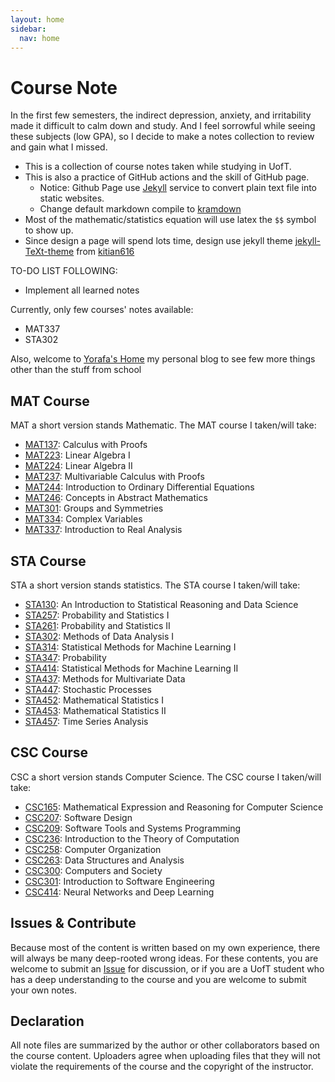 ```yaml
---
layout: home
sidebar:
  nav: home
---
```


# Course Note

In the first few semesters, the indirect depression, anxiety, and irritability made it difficult to calm down and study. And I feel sorrowful while seeing these subjects (low GPA), so I decide to make a notes collection to review and gain what I missed.

- This is a collection of course notes taken while studying in UofT.
- This is also a practice of GitHub actions and the skill of GitHub page.
  - Notice: Github Page use [Jekyll](https://jekyllrb.com/) service to convert plain text file into static websites.
  - Change default markdown compile to [kramdown](https://kramdown.gettalong.org/)
- Most of the mathematic/statistics equation will use latex the `$$` symbol to show up.
- Since design a page will spend lots time, design use jekyll theme [jekyll-TeXt-theme](https://github.com/kitian616/jekyll-TeXt-theme) from [kitian616](https://github.com/kitian616)

TO-DO LIST FOLLOWING:

- Implement all learned notes

Currently, only few courses' notes available:
- MAT337
- STA302

Also, welcome to [Yorafa's Home](https://yorafa.com/) my personal blog to see few more things other than the stuff from school
## MAT Course
MAT a short version stands Mathematic. The MAT course I taken/will take:
- [MAT137](../course_content/MAT137/MAT137): Calculus with Proofs
- [MAT223](../course_content/MAT223/MAT223): Linear Algebra I
- [MAT224](../course_content/MAT224/MAT224): Linear Algebra II
- [MAT237](../course_content/MAT237/MAT237): Multivariable Calculus with Proofs
- [MAT244](../course_content/MAT244/MAT244): Introduction to Ordinary Differential Equations
- [MAT246](../course_content/MAT246/MAT246): Concepts in Abstract Mathematics
- [MAT301](../course_content/MAT301/MAT301): Groups and Symmetries
- [MAT334](../course_content/MAT334/MAT334): Complex Variables
- [MAT337](../course_content/MAT337/MAT337): Introduction to Real Analysis

## STA Course
STA a short version stands statistics. The STA course I taken/will take:
- [STA130](../course_content/STA130/STA130): An Introduction to Statistical Reasoning and Data Science
- [STA257](../course_content/STA257/STA257): Probability and Statistics I
- [STA261](../course_content/STA261/STA261): Probability and Statistics II
- [STA302](./course_content/STA302/STA302): Methods of Data Analysis I
- [STA314](../course_content/STA314/STA314): Statistical Methods for Machine Learning I
- [STA347](../course_content/STA347/STA347): Probability
- [STA414](../course_content/STA414/STA414): Statistical Methods for Machine Learning II
- [STA437](../course_content/STA437/STA437): Methods for Multivariate Data
- [STA447](../course_content/STA447/STA447): Stochastic Processes
- [STA452](../course_content/STA452/STA452): Mathematical Statistics I
- [STA453](../course_content/STA453/STA453): Mathematical Statistics II
- [STA457](../course_content/STA457/STA457): Time Series Analysis

## CSC Course
CSC a short version stands Computer Science. The CSC course I taken/will take:
- [CSC165](../course_content/CSC165/CSC165): Mathematical Expression and Reasoning for Computer Science
- [CSC207](../course_content/CSC207/CSC207): Software Design
- [CSC209](../course_content/CSC209/CSC209): Software Tools and Systems Programming
- [CSC236](../course_content/CSC236/CSC236): Introduction to the Theory of Computation
- [CSC258](../course_content/CSC258/CSC258): Computer Organization
- [CSC263](../course_content/CSC263/CSC263): Data Structures and Analysis
- [CSC300](../course_content/CSC300/CSC300): Computers and Society
- [CSC301](../course_content/CSC301/CSC301): Introduction to Software Engineering
- [CSC414](../course_content/CSC414/CSC414): Neural Networks and Deep Learning

## Issues & Contribute

Because most of the content is written based on my own experience, there will always be many deep-rooted wrong ideas. For these contents, you are welcome to submit an [Issue](https://github.com/Yorafa/Course-Note/issues) for discussion, or if you are a UofT student who has a deep understanding to the course and you are welcome to submit your own notes.

## Declaration

All note files are summarized by the author or other collaborators based on the course content.
Uploaders agree when uploading files that they will not violate the requirements of the course and the copyright of the instructor.

